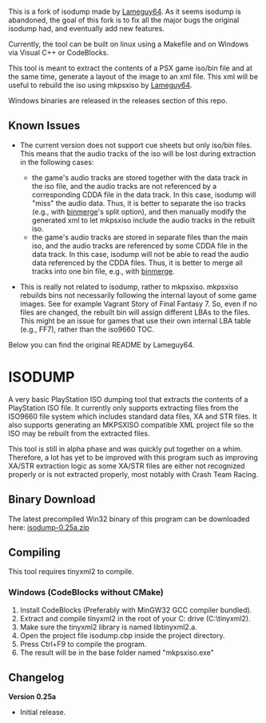 This is a fork of isodump made by [Lameguy64](https://github.com/Lameguy64/).
As it seems isodump is abandoned, the goal of this fork is to fix all the major bugs the original isodump had, and
eventually add new features.

Currently, the tool can be built on linux using a Makefile and on Windows via Visual C++ or CodeBlocks.

This tool is meant to extract the contents of a PSX game iso/bin file and at the same time, generate a layout of the image to an xml file. This xml will be useful to rebuild the iso using mkpsxiso by [Lameguy64](https://github.com/Lameguy64/).

Windows binaries are released in the releases section of this repo.

## Known Issues
- The current version does not support cue sheets but only iso/bin files. This means that the audio tracks of the iso will be lost during extraction in the following cases:
  - the game's audio tracks are stored together with the data track in the iso file, and the audio tracks are not referenced by a corresponding CDDA file in the data track. In this case, isodump will "miss" the audio data. Thus, it is better to separate the iso tracks (e.g., with  [binmerge](https://github.com/putnam/binmerge)'s split option), and then manually modify the generated xml to let mkpsxiso include the audio tracks in the rebuilt iso.
  - the game's audio tracks are stored in separate files than the main iso, and the audio tracks are referenced by some CDDA file in the data track. In this case, isodump will not be able to read the audio data referenced by the CDDA files. Thus, it is better to merge all tracks into one bin file, e.g., with [binmerge](https://github.com/putnam/binmerge).

- This is really not related to isodump, rather to mkpsxiso. mkpsxiso rebuilds bins not necessarily following the internal layout of some game images. See for example Vagrant Story of Final Fantasy 7. So, even if no files are changed, the rebuilt bin will assign different LBAs to the files. This might be an issue for games that use their own internal LBA table (e.g., FF7), rather than the iso9660 TOC.

Below you can find the original README by Lameguy64.

# ISODUMP
A very basic PlayStation ISO dumping tool that extracts the contents of a PlayStation ISO file. It currently only supports extracting files from the ISO9660 file system which includes standard data files, XA and STR files. It also supports generating an MKPSXISO compatible XML project file so the ISO may be rebuilt from the extracted files.

This tool is still in alpha phase and was quickly put together on a whim. Therefore, a lot has yet to be improved with this program such as improving XA/STR extraction logic as some XA/STR files are either not recognized properly or is not extracted properly, most notably with Crash Team Racing.

## Binary Download
The latest precompiled Win32 binary of this program can be downloaded here:
[isodump-0.25a.zip](http://lameguy64.github.io/isodump/isodump-0.25a.zip)

## Compiling
This tool requires tinyxml2 to compile.

### Windows (CodeBlocks without CMake)
1. Install CodeBlocks (Preferably with MinGW32 GCC compiler bundled).
2. Extract and compile tinyxml2 in the root of your C: drive (C:\tinyxml2).
3. Make sure the tinyxml2 library is named libtinyxml2.a.
3. Open the project file isodump.cbp inside the project directory.
4. Press Ctrl+F9 to compile the program.
5. The result will be in the base folder named "mkpsxiso.exe"

## Changelog
**Version 0.25a**
* Initial release.
